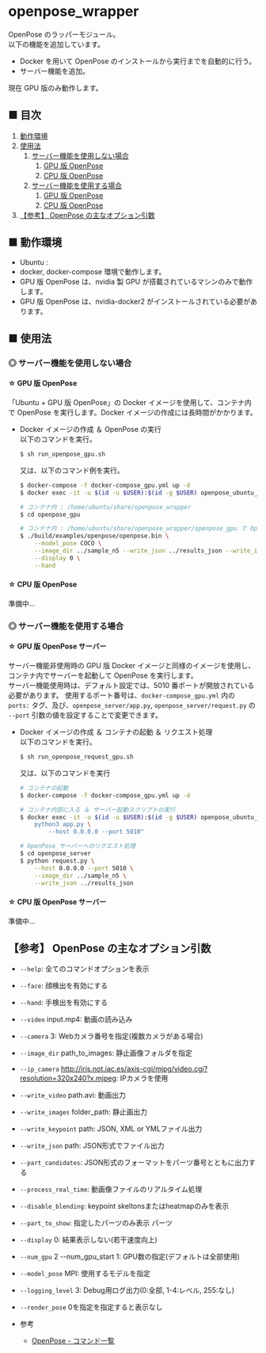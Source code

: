 # openpose_wrapper
OpenPose のラッパーモジュール。<br>
以下の機能を追加しています。<br>
- Docker を用いて OpenPose のインストールから実行までを自動的に行う。
- サーバー機能を追加。<br>

現在 GPU 版のみ動作します。<br>

<!--
GPU 版 OpenPose と CPU 版 OpenPose の両方に対応しています。<br>
-->

## ■ 目次

1. [動作環境](#動作環境)
1. [使用法](#使用法)
    1. [サーバー機能を使用しない場合](#サーバー機能を使用しない場合)
        1. [GPU 版 OpenPose](#サーバー機能を使用しない場合_GPU版OpenPose)
        1. [CPU 版 OpenPose](#サーバー機能を使用しない場合_CPU版OpenPose（CPU版OpenPose）)
    1. [サーバー機能を使用する場合](#サーバー機能を使用する場合)
        1. [GPU 版 OpenPose](#サーバー機能を使用する場合_GPU版OpenPose)
        1. [CPU 版 OpenPose](#サーバー機能を使用する場合_CPU版OpenPose)
1. [【参考】 OpenPose の主なオプション引数](#【参考】OpenPoseの主なオプション引数)

<a id="動作環境"></a>

## ■ 動作環境

- Ubuntu :
- docker, docker-compose 環境で動作します。<br>
- GPU 版 OpenPose は、nvidia 製 GPU が搭載されているマシンのみで動作します。
- GPU 版 OpenPose は、nvidia-docker2 がインストールされている必要があります。

<!--
サーバーへのリクエスト処理 `openpose_server/request.py` のみ、以下の conda 環境で動作します。

- Python : 3.6
- Anaconda : 
- tqdm : 
- requests :
-->

<a id="使用法"></a>

## ■ 使用法

<a id="サーバー機能を使用しない場合"></a>

### ◎ サーバー機能を使用しない場合

<a id="サーバー機能を使用しない場合_GPU版OpenPose"></a>

#### ☆ GPU 版 OpenPose
「Ubuntu + GPU 版 OpenPose」の Docker イメージを使用して、コンテナ内で OpenPose を実行します。Docker イメージの作成には長時間がかかります。

<!--
- Docker イメージの作成＆コンテナの起動<br>
    以下のコマンドを実行。
    ```sh
    $ sh run_docker-compose_gpu.sh
    ```

    又は、以下のコマンド例を実行。
    ```sh
    # コマンド例（docker-compose を使用する場合）
    $ docker-compose -f docker-compose_gpu.yml up -d
    $ docker exec -it -u $(id -u $USER):$(id -g $USER) openpose_ubuntu_gpu_container bash
    ```
-->

- Docker イメージの作成 ＆ OpenPose の実行<br>
    以下のコマンドを実行。
    ```sh
    $ sh run_openpose_gpu.sh
    ```

    又は、以下のコマンド例を実行。
    ```sh
    $ docker-compose -f docker-compose_gpu.yml up -d
    $ docker exec -it -u $(id -u $USER):$(id -g $USER) openpose_ubuntu_gpu_container bash

    # コンテナ内 : /home/ubuntu/share/openpose_wrapper
    $ cd openpose_gpu

    # コンテナ内 : /home/ubuntu/share/openpose_wrapper/openpose_gpu で OpenPose 実行
    $ ./build/examples/openpose/openpose.bin \
        --model_pose COCO \
        --image_dir ../sample_n5 --write_json ../results_json --write_images ../results_image \
        --display 0 \
        --hand
    ```

<a id="サーバー機能を使用しない場合_CPU版OpenPose"></a>

#### ☆ CPU 版 OpenPose
準備中...

<!--
CPU で OpenPose を使用する場合は、こちらのイメージを使用してください。<br>

- Docker イメージの作成＆コンテナの起動
    以下のコマンドを実行。
    ```sh
    $ sh run_docker-compose_cpu.sh
    ```

    又は、以下のコマンド例を実行。
    ```sh
    $ docker-compose -f docker-compose_cpu.yml up -d
    $ docker exec -it -u $(id -u $USER):$(id -g $USER) openpose_ubuntu_cpu_container bash
    ```

- OpenPose の実行（サーバー機能非使用）<br>
    以下のコマンドを実行。
    ```sh
    $ sh run_openpose_cpu.sh
    ```

    又は、以下のコマンド例を実行。
    ```sh
    $ docker-compose -f docker-compose_cpu.yml up -d
    $ docker exec -it -u $(id -u $USER):$(id -g $USER) openpose_ubuntu_cpu_container bash

    # コンテナ内 : /home/ubuntu/share/openpose_wrapper
    $ cd openpose_cpu

    # コンテナ内 : /home/ubuntu/share/openpose_wrapper/openpose_cpu で OpenPose 実行
    $ ./build/examples/openpose/openpose.bin \
        --model_pose COCO \
        --image_dir ../sample_n5 --write_json ../results_json --write_images ../results_image \
        --display 0 \
        --hand
    ```
-->

<a id="サーバー機能を使用する場合"></a>

### ◎ サーバー機能を使用する場合

<a id="サーバー機能を使用する場合_GPU版OpenPoseサーバー"></a>

#### ☆ GPU 版 OpenPose サーバー
サーバー機能非使用時の GPU 版 Docker イメージと同様のイメージを使用し、コンテナ内でサーバーを起動して OpenPose を実行します。<br>
サーバー機能使用時は、デフォルト設定では、5010 番ポートが開放されている必要があります。
使用するポート番号は、`docker-compose_gpu.yml` 内の `ports:` タグ、及び、`openpose_server/app.py`, `openpose_server/request.py` の `--port` 引数の値を設定することで変更できます。<br>

<!--
- Docker イメージの作成＆コンテナの起動<br>
    以下のコマンド例を実行。
    ```sh
    # コマンド例（docker-compose を使用する場合）
    $ docker-compose -f docker-compose_gpu.yml up -d
    ```
-->

- Docker イメージの作成 ＆ コンテナの起動 ＆ リクエスト処理<br>
    以下のコマンドを実行。
    ```sh
    $ sh run_openpose_request_gpu.sh
    ```

    又は、以下のコマンドを実行
    ```sh
    # コンテナの起動
    $ docker-compose -f docker-compose_gpu.yml up -d

    # コンテナ内部に入る ＆ サーバー起動スクリプトの実行
    $ docker exec -it -u $(id -u $USER):$(id -g $USER) openpose_ubuntu_gpu_container /bin/bash -c "cd openpose_server && \
        python3 app.py \
            --host 0.0.0.0 --port 5010"

    # OpenPose サーバーへのリクエスト処理
    $ cd openpose_server
    $ python request.py \
        --host 0.0.0.0 --port 5010 \
        --image_dir ../sample_n5 \
        --write_json ../results_json
    ```

<a id="サーバー機能を使用する場合_CPU版OpenPoseサーバー"></a>

#### ☆ CPU 版 OpenPose サーバー
準備中...

<a id="【参考】OpenPoseの主なオプション引数"></a>

## 【参考】 OpenPose の主なオプション引数

- `--help`: 全てのコマンドオプションを表示
- `--face`: 顔検出を有効にする
- `--hand`: 手検出を有効にする
- `--video` input.mp4: 動画の読み込み
- `--camera` 3: Webカメラ番号を指定(複数カメラがある場合)
- `--image_dir` path_to_images\: 静止画像フォルダを指定
- `--ip_camera` http://iris.not.iac.es/axis-cgi/mjpg/video.cgi?resolution=320x240?x.mjpeg: IPカメラを使用
- `--write_video` path.avi: 動画出力
- `--write_images` folder_path: 静止画出力
- `--write_keypoint` path\: JSON, XML or YMLファイル出力
- `--write_json` path\: JSON形式でファイル出力
- `--part_candidates`: JSON形式のフォーマットをパーツ番号とともに出力する
- `--process_real_time`: 動画像ファイルのリアルタイム処理
- `--disable_blending`: keypoint skeltonsまたはheatmapのみを表示
- `--part_to_show`: 指定したパーツのみ表示 パーツ
- `--display` 0: 結果表示しない(若干速度向上)
- `--num_gpu` 2 --num_gpu_start 1: GPU数の指定(デフォルトは全部使用)
- `--model_pose` MPI: 使用するモデルを指定
- `--logging_level` 3: Debug用ログ出力(0:全部, 1-4:レベル, 255:なし)
- `--render_pose` 0を指定を指定すると表示なし

- 参考
    - [OpenPose - コマンド一覧](https://qiita.com/wada-n/items/e9e6653effc1e3d0c566)
